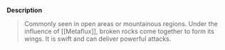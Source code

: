 **Description**
> Commonly seen in open areas or mountainous regions. Under the influence of [[Metaflux]], broken rocks come together to form its wings. It is swift and can deliver powerful attacks.